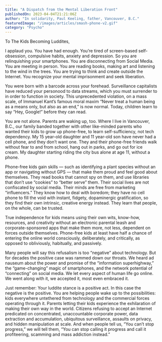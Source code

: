 ```yaml
---
title: "A Dispatch from the Mental Liberation Front"
publishedOn: 2023-04-04T21:21:06Z
author: "In solidarity, Paul Keeling, father, Vancouver, B.C."
featuredImage: "/images/articles/smash-phone-v2.gif"
category: "Psycho"
---
```


To The Kids Becoming Luddites,

I applaud you. You have had enough. You’re tired of screen-based self-obsession, compulsive habits, anxiety and depression. So you are relinquishing your smartphones. You are disconnecting from Social Media. You are meeting in person. You are reading books, making art and listening to the wind in the trees. You are trying to think and create outside the Internet. You recognize your mental imprisonment and seek liberation.

You were born with a barcode across your forehead. Surveillance capitalists have reduced your personood to data streams, which you must surrender to in order to function in society. This unprecedented violation, on a mass scale, of Immanuel Kant’s famous moral maxim “Never treat a human being as a means only, but also as an end,” is now normal. Today, children learn to say “Hey, Google!” before they can read. 

You are not alone. Parents are waking up, too. Where I live in Vancouver, B.C., our family banded together with other like-minded parents who wanted their kids to grow up phone-free, to learn self-sufficiency, not tech dependency. My 15 year-old daughter and 11 year-old son have never had a cell phone, and they don’t want one. They and their phone-free friends walk without fear to and from school, hang out in parks, and go out for ice cream. My daughter starting riding the city bus alone at age 11, without a phone.

Phone-free kids gain skills — such as identifying a plant species without an app or navigating without GPS — that make them proud and feel good about themselves. They read books that cannot spy on them, and use libraries that don’t use “cookies” to “better serve” them. Their social lives are not confiscated by social media. Their minds are free from marketing “influencers.” They know how to deal with boredom; they have no cell phone to fill the void with instant, fidgety, dopaminergic gratification, so they find their own intrinsic, creative energy instead. They learn that people, on the whole, can be trusted.

True independence for kids means using their own wits, know-how, resources, and creativity without an electronic parental leash and corporate-sponsored apps that make them more, not less, dependent on forces outside themselves. Phone-free kids at least have half a chance of entering the online world consciously, deliberately, and critically, as opposed to obliviously, habitually, and passively.

Many people will say this refusalism is too “negative” about technology. But for decades the positive case was rammed down our throats. We heard ad nauseum about the power and promise of the “information superhighway,” the “game-changing” magic of smartphones, and the network potential of “connecting” on social media. We let every aspect of human life go online. We went along with it, we accepted it, most even embraced it.

Just remember: Your luddite stance is a positive act. In this case the negative is the positive. You are helping people wake up to the possibilities: kids everywhere untethered from technology and the commercial forces operating through it. Parents letting their kids experience the exhilaration of making their own way in the world. Citizens refusing to accept an Internet predicated on concentrated, unaccountable corporate power, data extraction and accumulation, ubiquitous surveillance, assaults on privacy, and hidden manipulation at scale. And when people tell us, “You can’t stop progress,” we will tell them, “You can stop calling it progress and call it profiteering, scamming and mass addiction instead.”
